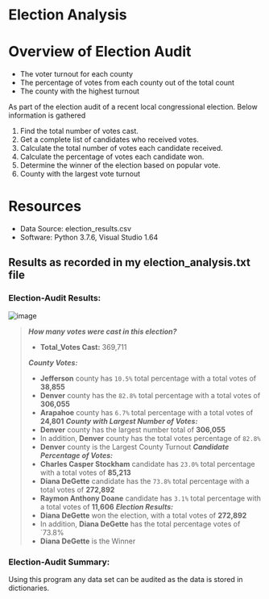 # Election Analysis

# Overview of Election Audit

- The voter turnout for each county
- The percentage of votes from each county out of the total count
- The county with the highest turnout

As part of the election audit of a recent local congressional election. Below information is gathered

1. Find the total number of votes cast.
2. Get a complete list of candidates who received votes.
3. Calculate the total number of votes each candidate received.
4. Calculate the percentage of votes each candidate won.
5. Determine the winner of the election based on popular vote.
6. County with the largest vote turnout


# Resources
* Data Source: election_results.csv
* Software: Python 3.7.6, Visual Studio 1.64


## Results as recorded in my election_analysis.txt file


### Election-Audit Results:

![image](https://user-images.githubusercontent.com/96051648/152666649-d7abe3b5-7599-43e7-b69e-e56e27e7a9d8.png)

> ***How many votes were cast in this election?***
 > - **Total_Votes Cast:** 369,711
 > 
> ***County Votes:***
> - **Jefferson** county has `10.5%` total percentage with a total votes of **38,855**
> - **Denver** county has the `82.8%` total percentage with a total votes of **306,055**
> - **Arapahoe** county has `6.7%` total percentage with a total votes of **24,801**
> ***County with Largest Number of Votes:***
> - **Denver** county has the largest number total of **306,055**
> - In addition, **Denver** county has the total votes percentage of `82.8%`  
> - **Denver** county is the Largest County Turnout
> ***Candidate Percentage of Votes:***
> - **Charles Casper Stockham** candidate has `23.0%` total percentage with a total votes of **85,213**
> - **Diana DeGette** candidate has the `73.8%` total percentage with a total votes of **272,892**
> - **Raymon Anthony Doane** candidate has `3.1%` total percentage with a total votes of **11,606**
> ***Election Results:***
> - **Diana DeGette** won the election, with a total votes of **272,892**
> - In addition, **Diana DeGette** has the total percentage votes of `73.8%
> - **Diana DeGette** is the Winner
### Election-Audit Summary:
Using this program any data set can be audited as the data is stored in dictionaries.
